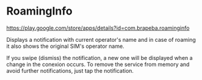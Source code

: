 RoamingInfo
===========

https://play.google.com/store/apps/details?id=com.brapeba.roaminginfo

Displays a notification with current operator's name and in case of roaming it also shows the original SIM's operator name.

If you swipe (dismiss) the notification, a new one will be displayed when a change in the conexion occurs. To remove the service from memory and avoid further notifications, just tap the notification.
